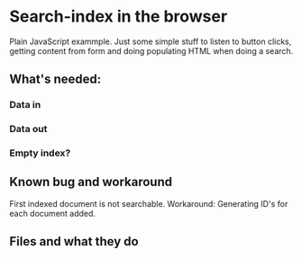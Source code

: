 # Search-index in the browser
Plain JavaScript exammple. Just some simple stuff to listen to button clicks, getting content from form and doing populating HTML when doing a search.

## What's needed:
### Data in
### Data out
### Empty index?

## Known bug and workaround
First indexed document is not searchable. Workaround: Generating ID's for each document added.

## Files and what they do

